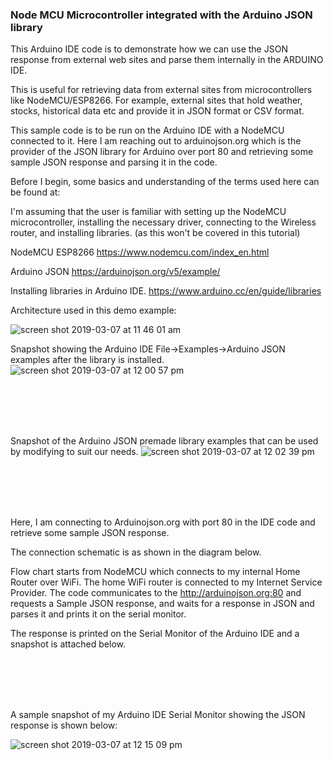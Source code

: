 ### Node MCU Microcontroller integrated with the Arduino JSON library

This Arduino IDE code is to demonstrate how we can use the JSON response from external web sites
and parse them internally in the ARDUINO IDE.

This is useful for retrieving data from external sites from microcontrollers like NodeMCU/ESP8266.
For example, external sites that hold weather, stocks, historical data etc and provide it in JSON
format or CSV format.

This sample code is to be run on the Arduino IDE with a NodeMCU connected to it.
Here I am reaching out to arduinojson.org which is the provider of the JSON library for Arduino
over port 80 and retrieving some sample JSON response and parsing it in the code.

Before I begin, some basics and understanding of the terms used here can be found at:

I'm assuming that the user is familiar with setting up the NodeMCU microcontroller, installing the necessary driver,
connecting to the Wireless router, and installing libraries. (as this won't be covered in this tutorial)

NodeMCU ESP8266
https://www.nodemcu.com/index_en.html

Arduino JSON
https://arduinojson.org/v5/example/

Installing libraries in Arduino IDE.
https://www.arduino.cc/en/guide/libraries


Architecture used in this demo example:

![screen shot 2019-03-07 at 11 46 01 am](https://user-images.githubusercontent.com/14288989/53936492-eb346c00-40cf-11e9-9797-86bcf6e8098f.png)




Snapshot showing the Arduino IDE File->Examples->Arduino JSON examples after the library is installed.
![screen shot 2019-03-07 at 12 00 57 pm](https://user-images.githubusercontent.com/14288989/53936695-c7255a80-40d0-11e9-9b85-1f7a1806a26b.png)

<br>
<br>
<br>
<br>


Snapshot of the Arduino JSON premade library examples that can be used by modifying to suit our needs.
![screen shot 2019-03-07 at 12 02 39 pm](https://user-images.githubusercontent.com/14288989/53936765-fdfb7080-40d0-11e9-8e4b-a80bd99672b6.png)

<br>
<br>
<br>
<br>

Here, I am connecting to Arduinojson.org with port 80 in the IDE code and retrieve some sample JSON response.

The connection schematic is as shown in the diagram below.

Flow chart starts from NodeMCU which connects to my internal Home Router over WiFi.
The home WiFi router is connected to my Internet Service Provider. The code communicates to 
the http://arduinojson.org:80 and requests a Sample JSON response, and waits for a 
response in JSON and parses it and prints it on the serial monitor.

The response is printed on the Serial Monitor of the Arduino IDE and a snapshot is attached below.

<br>
<br>
<br>
<br>

A sample snapshot of my Arduino IDE Serial Monitor showing the JSON response is shown below:

![screen shot 2019-03-07 at 12 15 09 pm](https://user-images.githubusercontent.com/14288989/53937315-baa20180-40d2-11e9-8e7e-c8811632a5a9.png)

